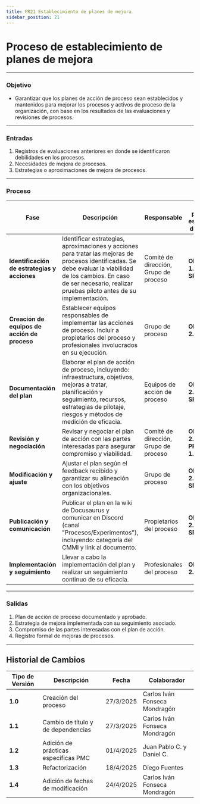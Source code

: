 ```yaml
---
title: PR21 Establecimiento de planes de mejora
sidebar_position: 21
---
```


# Proceso de establecimiento de planes de mejora

---

### Objetivo

- Garantizar que los planes de acción de proceso sean establecidos y mantenidos para mejorar los procesos y activos de proceso de la organización, con base en los resultados de las evaluaciones y revisiones de procesos.

---

### Entradas

1. Registros de evaluaciones anteriores en donde se identificaron debilidades en los procesos.
2. Necesidades de mejora de procesos.
3. Estrategias o aproximaciones de mejora de procesos.

---

### Proceso

| **Fase**                                     | **Descripción**                                                                                                                                                                                                                   | **Responsable**                       | **Meta y práctica específica del CMMI** |
| -------------------------------------------- | --------------------------------------------------------------------------------------------------------------------------------------------------------------------------------------------------------------------------------- | ------------------------------------- | --------------------------------------- |
| **Identificación de estrategias y acciones** | Identificar estrategias, aproximaciones y acciones para tratar las mejoras de procesos identificadas. Se debe evaluar la viabilidad de los cambios. En caso de ser necesario, realizar pruebas piloto antes de su implementación. | Comité de dirección, Grupo de proceso | **OPF, SP 1.3 OPF, SP 2.1**             |
| **Creación de equipos de acción de proceso** | Establecer equipos responsables de implementar las acciones de proceso. Incluir a propietarios del proceso y profesionales involucrados en su ejecución.                                                                          | Grupo de proceso                      | **OPF, SP 2.1**                         |
| **Documentación del plan**                   | Elaborar el plan de acción de proceso, incluyendo: infraestructura, objetivos, mejoras a tratar, planificación y seguimiento, recursos, estrategias de pilotaje, riesgos y métodos de medición de eficacia.                       | Equipos de acción de proceso          | **OPF, SP 2.1. MA, SP 1.2**             |
| **Revisión y negociación**                   | Revisar y negociar el plan de acción con las partes interesadas para asegurar compromiso y viabilidad.                                                                                                                            | Comité de dirección, Grupo de proceso | **OPF, SP 2.1. PPQA, SP 1.1**           |
| **Modificación y ajuste**                    | Ajustar el plan según el feedback recibido y garantizar su alineación con los objetivos organizacionales.                                                                                                                         | Grupo de proceso                      | **OPF, SP 2.1**, **PMC, SP 1.1**        |
| **Publicación y comunicación**               | Publicar el plan en la wiki de Docusaurus y comunicar en Discord (canal "Procesos/Experimentos"), incluyendo: categoría del CMMI y link al documento.                                                                             | Propietarios del proceso              | **OPF, SP 2.1. OPD, SP 1.1**            |
| **Implementación y seguimiento**             | Llevar a cabo la implementación del plan y realizar un seguimiento continuo de su eficacia.                                                                                                                                       | Profesionales del proceso             | **OPF, SP 2.1**                         |

---

### Salidas

1. Plan de acción de proceso documentado y aprobado.
2. Estrategia de mejora implementada con su seguimiento asociado.
3. Compromiso de las partes interesadas con el plan de acción.
4. Registro formal de mejoras de procesos.

---

## Historial de Cambios

| **Tipo de Versión** | **Descripción**                      | **Fecha** | **Colaborador**               |
| ------------------- | ------------------------------------ | --------- | ----------------------------- |
| **1.0**             | Creación del proceso                 | 27/3/2025 | Carlos Iván Fonseca Mondragón |
| **1.1**             | Cambio de título y de dependencias   | 27/3/2025 | Carlos Iván Fonseca Mondragón |
| **1.2**             | Adición de prácticas específicas PMC | 01/4/2025 | Juan Pablo C. y Daniel C.     |
| **1.3**             | Refactorización                      | 18/4/2025 | Diego Fuentes                 |
| **1.4**             | Adición de fechas de modificación    | 24/4/2025 | Carlos Iván Fonseca Mondragón |
